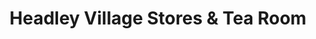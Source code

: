 ---
title: "Headley Village Stores & Tea Room"
url: /headley/headley-village-stores-und-tea-room/
shop: Lebensmittel
---